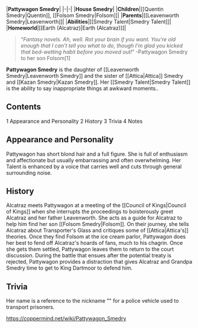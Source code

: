 |**Pattywagon Smedry**|
|-|-|
|**House Smedry**|
|**Children**|[[Quentin Smedry\|Quentin]], [[Folsom Smedry\|Folsom]]|
|**Parents**|[[Leavenworth Smedry\|Leavenworth]]|
|**Abilities**|[[Smedry Talent\|Smedry Talent]]|
|**Homeworld**|[[Earth (Alcatraz)\|Earth (Alcatraz)]]|

>“*Fantasy novels. Ah, well. Rot your brain if you want. You’re old enough that I can’t tell you what to do, though I’m glad you kicked that bed-wetting habit before you moved out!*”
\-Pattywagon Smedry to her son Folsom[1]


**Pattywagon Smedry** is the daughter of [[Leavenworth Smedry\|Leavenworth Smedry]] and the sister of [[Attica\|Attica]] Smedry and [[Kazan Smedry\|Kazan Smedry]]. Her [[Smedry Talent\|Smedry Talent]] is the ability to say inappropriate things at awkward moments..

## Contents

1 Appearance and Personality
2 History
3 Trivia
4 Notes


## Appearance and Personality
Pattywagon has short blond hair and a full figure. She is full of enthusiasm and affectionate but usually embarrassing and often overwhelming. Her Talent is enhanced by a voice that carries well and cuts through general surrounding noise.

## History
Alcatraz meets Pattywagon at a meeting of the [[Council of Kings\|Council of Kings]] when she interrupts the proceedings to boisterously greet Alcatraz and her father Leavenworth. She acts as a guide for Alcatraz to help him find her son [[Folsom Smedry\|Folsom]]. On their journey, she tells Alcatraz about Transporter's Glass and critiques some of [[Attica\|Attica's]] theories.
Once they find Folsom at the ice cream parlor, Pattywagon does her best to fend off Alcatraz's hoards of fans, much to his chagrin. Once she gets them settled, Pattywagon leaves them to return to the court discussion.
During the battle that ensues after the potential treaty is rejected, Pattywagon provides a distraction that gives Alcatraz and Grandpa Smedry time to get to King Dartmoor to defend him.

## Trivia
Her name is a reference to the nickname "" for a police vehicle used to transport prisoners.


https://coppermind.net/wiki/Pattywagon_Smedry